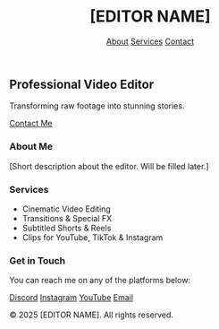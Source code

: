 <!DOCTYPE html>
<html lang="en">
<head>
  <meta charset="UTF-8" />
  <meta name="viewport" content="width=device-width, initial-scale=1.0" />
  <meta name="description" content="Professional Video Editor Portfolio" />
  <title>Video Editor | Portfolio</title>
  <link rel="stylesheet" href="style.css" />
  <link href="https://fonts.googleapis.com/css2?family=Orbitron:wght@400;700&display=swap" rel="stylesheet">
</head>
<body>
  <header>
    <div class="container">
      <h1 class="logo">[EDITOR NAME]</h1>
      <nav>
        <a href="#about">About</a>
        <a href="#services">Services</a>
        <a href="#contact">Contact</a>
      </nav>
    </div>
  </header>

  <section class="hero">
    <div class="overlay">
      <div class="hero-content">
        <h2>Professional Video Editor</h2>
        <p>Transforming raw footage into stunning stories.</p>
        <a href="#contact" class="btn">Contact Me</a>
      </div>
    </div>
  </section>

  <section id="about" class="section">
    <div class="container">
      <h3>About Me</h3>
      <p>[Short description about the editor. Will be filled later.]</p>
    </div>
  </section>

  <section id="services" class="section">
    <div class="container">
      <h3>Services</h3>
      <ul class="services-list">
        <li>Cinematic Video Editing</li>
        <li>Transitions & Special FX</li>
        <li>Subtitled Shorts & Reels</li>
        <li>Clips for YouTube, TikTok & Instagram</li>
      </ul>
    </div>
  </section>

  <section id="contact" class="section">
    <div class="container">
      <h3>Get in Touch</h3>
      <p>You can reach me on any of the platforms below:</p>
      <div class="contact-buttons">
        <a href="#" class="btn">Discord</a>
        <a href="#" class="btn">Instagram</a>
        <a href="#" class="btn">YouTube</a>
        <a href="#" class="btn">Email</a>
      </div>
    </div>
  </section>

  <footer>
    <div class="container">
      <p>&copy; 2025 [EDITOR NAME]. All rights reserved.</p>
    </div>
  </footer>
</body>
</html>

